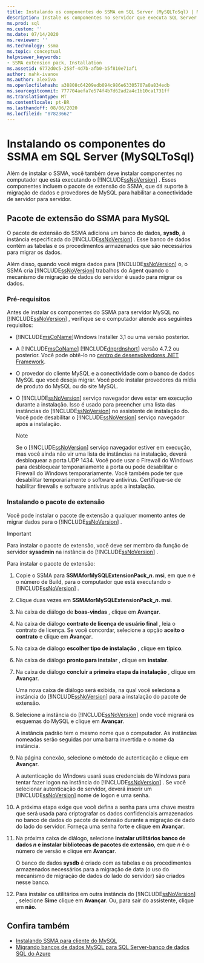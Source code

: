 ```yaml
---
title: Instalando os componentes do SSMA em SQL Server (MySQLToSql) | Microsoft Docs
description: Instale os componentes no servidor que executa SQL Server para dar suporte à conversão de banco de dados MySQL com o SSMA, incluindo o pacote de extensão do SSMA e provedores de MySQL.
ms.prod: sql
ms.custom: ''
ms.date: 07/14/2020
ms.reviewer: ''
ms.technology: ssma
ms.topic: conceptual
helpviewer_keywords:
- SSMA extension pack, Installation
ms.assetid: 6772d0c5-258f-4d7b-afb0-b5f810e71af1
author: nahk-ivanov
ms.author: alexiva
ms.openlocfilehash: a38808c64209edb094c986e63305707a0a834edb
ms.sourcegitcommit: 777704aefa7e574f4b7d62ad2a4c1b10ca1731ff
ms.translationtype: MT
ms.contentlocale: pt-BR
ms.lasthandoff: 08/06/2020
ms.locfileid: "87823662"
---
```

# <a name="installing-ssma-components-on-sql-server-mysqltosql"></a>Instalando os componentes do SSMA em SQL Server (MySQLToSql)

Além de instalar o SSMA, você também deve instalar componentes no computador que está executando o [!INCLUDE[ssNoVersion](../../includes/ssnoversion-md.md)] . Esses componentes incluem o pacote de extensão do SSMA, que dá suporte à migração de dados e provedores de MySQL para habilitar a conectividade de servidor para servidor.

## <a name="ssma-for-mysql-extension-pack"></a>Pacote de extensão do SSMA para MySQL

O pacote de extensão do SSMA adiciona um banco de dados, **sysdb**, à instância especificada do [!INCLUDE[ssNoVersion](../../includes/ssnoversion-md.md)] . Esse banco de dados contém as tabelas e os procedimentos armazenados que são necessários para migrar os dados.

Além disso, quando você migra dados para [!INCLUDE[ssNoVersion](../../includes/ssnoversion-md.md)] o, o SSMA cria [!INCLUDE[ssNoVersion](../../includes/ssnoversion-md.md)] trabalhos do Agent quando o mecanismo de migração de dados do servidor é usado para migrar os dados.

### <a name="prerequisites"></a>Pré-requisitos

Antes de instalar os componentes do SSMA para servidor MySQL no [!INCLUDE[ssNoVersion](../../includes/ssnoversion-md.md)] , verifique se o computador atende aos seguintes requisitos:

- [!INCLUDE[msCoName](../../includes/msconame_md.md)]Windows Installer 3,1 ou uma versão posterior.
- A [!INCLUDE[msCoName](../../includes/msconame_md.md)] [!INCLUDE[dnprdnshort](../../includes/dnprdnshort_md.md)] versão 4.7.2 ou posterior. Você pode obtê-lo no [centro de desenvolvedores .NET Framework](https://go.microsoft.com/fwlink/?LinkId=48882).
- O provedor do cliente MySQL e a conectividade com o banco de dados MySQL que você deseja migrar. Você pode instalar provedores da mídia de produto do MySQL ou do site MySQL.
- O [!INCLUDE[ssNoVersion](../../includes/ssnoversion-md.md)] serviço navegador deve estar em execução durante a instalação. Isso é usado para preencher uma lista das instâncias do [!INCLUDE[ssNoVersion](../../includes/ssnoversion-md.md)] no assistente de instalação do. Você pode desabilitar o [!INCLUDE[ssNoVersion](../../includes/ssnoversion-md.md)] serviço navegador após a instalação.  

  > [!NOTE]
  > Se o [!INCLUDE[ssNoVersion](../../includes/ssnoversion-md.md)] serviço navegador estiver em execução, mas você ainda não vir uma lista de instâncias na instalação, deverá desbloquear a porta UDP 1434. Você pode usar o Firewall do Windows para desbloquear temporariamente a porta ou pode desabilitar o Firewall do Windows temporariamente. Você também pode ter que desabilitar temporariamente o software antivírus. Certifique-se de habilitar firewalls e software antivírus após a instalação.

### <a name="installing-the-extension-pack"></a>Instalando o pacote de extensão

Você pode instalar o pacote de extensão a qualquer momento antes de migrar dados para o [!INCLUDE[ssNoVersion](../../includes/ssnoversion-md.md)] .

> [!IMPORTANT]
> Para instalar o pacote de extensão, você deve ser membro da função de servidor **sysadmin** na instância do [!INCLUDE[ssNoVersion](../../includes/ssnoversion-md.md)] .

Para instalar o pacote de extensão:

1. Copie o SSMA para **SSMAforMySQLExtensionPack_*n*. msi**, em que *n* é o número de Build, para o computador que está executando o [!INCLUDE[ssNoVersion](../../includes/ssnoversion-md.md)] .
2. Clique duas vezes em **SSMAforMySQLExtensionPack_*n*. msi**.
3. Na caixa de diálogo de **boas-vindas** , clique em **Avançar**.
4. Na caixa de diálogo **contrato de licença de usuário final** , leia o contrato de licença. Se você concordar, selecione a opção **aceito o contrato** e clique em **Avançar**.
5. Na caixa de diálogo **escolher tipo de instalação** , clique em **típico**.
6. Na caixa de diálogo **pronto para instalar** , clique em **instalar**.
7. Na caixa de diálogo **concluir a primeira etapa da instalação** , clique em **Avançar**.

   Uma nova caixa de diálogo será exibida, na qual você seleciona a instância do [!INCLUDE[ssNoVersion](../../includes/ssnoversion-md.md)] para a instalação do pacote de extensão.
  
8. Selecione a instância do [!INCLUDE[ssNoVersion](../../includes/ssnoversion-md.md)] onde você migrará os esquemas do MySQL e clique em **Avançar**.
  
   A instância padrão tem o mesmo nome que o computador. As instâncias nomeadas serão seguidas por uma barra invertida e o nome da instância.

9. Na página conexão, selecione o método de autenticação e clique em **Avançar**.
  
    A autenticação do Windows usará suas credenciais do Windows para tentar fazer logon na instância do [!INCLUDE[ssNoVersion](../../includes/ssnoversion-md.md)] . Se você selecionar autenticação de servidor, deverá inserir um [!INCLUDE[ssNoVersion](../../includes/ssnoversion-md.md)] nome de logon e uma senha.

10. A próxima etapa exige que você defina a senha para uma chave mestra que será usada para criptografar os dados confidenciais armazenados no banco de dados do pacote de extensão durante a migração de dado do lado do servidor. Forneça uma senha forte e clique em **Avançar**.

11. Na próxima caixa de diálogo, selecione **instalar utilitários banco de dados *n* e instalar bibliotecas de pacotes de extensão**, em que *n* é o número de versão e clique em **Avançar**.

    O banco de dados **sysdb** é criado com as tabelas e os procedimentos armazenados necessários para a migração de data (o uso do mecanismo de migração de dados do lado do servidor) são criados nesse banco.

12. Para instalar os utilitários em outra instância do [!INCLUDE[ssNoVersion](../../includes/ssnoversion-md.md)] , selecione **Sim**e clique em **Avançar**. Ou, para sair do assistente, clique em **não**.

## <a name="see-also"></a>Confira também

- [Instalando SSMA para cliente do MySQL](../../ssma/mysql/installing-ssma-for-mysql-client-mysqltosql.md)
- [Migrando bancos de dados MySQL para SQL Server-banco de dados SQL do Azure](../../ssma/mysql/migrating-mysql-databases-to-sql-server-azure-sql-db-mysqltosql.md)

